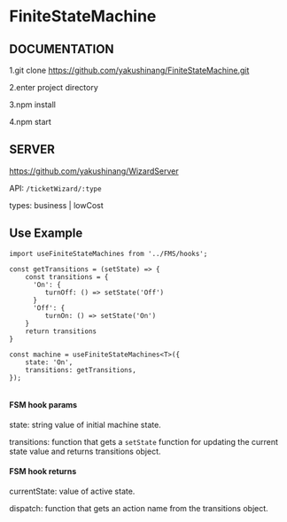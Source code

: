 ﻿# FiniteStateMachine
 
## DOCUMENTATION

1.git clone https://github.com/yakushinang/FiniteStateMachine.git

2.enter project directory

3.npm install

4.npm start

## SERVER

https://github.com/yakushinang/WizardServer 

API: ```/ticketWizard/:type``` 

types: business | lowCost

## Use Example
```
import useFiniteStateMachines from '../FMS/hooks';

const getTransitions = (setState) => {
    const transitions = {
      'On': {
         turnOff: () => setState('Off')
      } 
      'Off': {
         turnOn: () => setState('On')
    }
    return transitions
}

const machine = useFiniteStateMachines<T>({
    state: 'On',
    transitions: getTransitions,
});
 
 ```
 #### FSM hook params
 
 state: string value of initial machine state.
 
 transitions: function that gets a ```setState``` function for updating the current state value and returns transitions object.
 
 #### FSM hook returns
 
 currentState: value of active state.
 
 dispatch: function that gets an action name from the transitions object.
 
 
